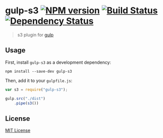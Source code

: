 # gulp-s3 [![NPM version][npm-image]][npm-url] [![Build Status][travis-image]][travis-url] [![Dependency Status][depstat-image]][depstat-url]

> s3 plugin for [gulp](https://github.com/wearefractal/gulp)

## Usage

First, install `gulp-s3` as a development dependency:

```shell
npm install --save-dev gulp-s3
```

Then, add it to your `gulpfile.js`:

```javascript
var s3 = require("gulp-s3");

gulp.src("./dist")
	.pipe(s3())
```

## License

[MIT License](http://en.wikipedia.org/wiki/MIT_License)

[npm-url]: https://npmjs.org/package/gulp-s3
[npm-image]: https://badge.fury.io/js/gulp-s3.png

[travis-url]: http://travis-ci.org/nkostelnik/gulp-s3
[travis-image]: https://secure.travis-ci.org/nkostelnik/gulp-s3.png?branch=master

[depstat-url]: https://david-dm.org/nkostelnik/gulp-s3
[depstat-image]: https://david-dm.org/nkostelnik/gulp-s3.png
